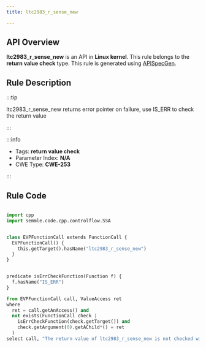 ```yaml
---
title: ltc2983_r_sense_new

---
```



## API Overview
**ltc2983_r_sense_new** is an API in **Linux kernel**. This rule belongs to the **return value check** type. This rule is generated using [APISpecGen](../../tools/APISpecGen).
## Rule Description

:::tip

ltc2983_r_sense_new returns error pointer on failure, use IS_ERR to check the return value

:::

:::info

- Tags: **return value check**
- Parameter Index: **N/A**
- CWE Type: **CWE-253**

:::

## Rule Code
```python

import cpp
import semmle.code.cpp.controlflow.SSA


class EVPFunctionCall extends FunctionCall {
  EVPFunctionCall() {
    this.getTarget().hasName("ltc2983_r_sense_new")
  }
}


predicate isErrCheckFunction(Function f) {
  f.hasName("IS_ERR") 
}

from EVPFunctionCall call, ValueAccess ret
where
  ret = call.getAnAccess() and
  not exists(FunctionCall check |
    isErrCheckFunction(check.getTarget()) and
    check.getArgument(0).getAChild*() = ret
  )
select call, "The return value of ltc2983_r_sense_new is not checked with IS_ERR."
    
```